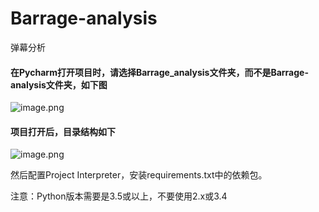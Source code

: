 # Barrage-analysis
弹幕分析
#### 在Pycharm打开项目时，请选择Barrage_analysis文件夹，而不是Barrage-analysis文件夹，如下图
![image.png](https://i.loli.net/2019/10/22/G4ZzJU2of8FkSNn.png)
#### 项目打开后，目录结构如下
![image.png](https://i.loli.net/2019/10/22/9FyEldaYfbn37m1.png)

然后配置Project Interpreter，安装requirements.txt中的依赖包。

注意：Python版本需要是3.5或以上，不要使用2.x或3.4
